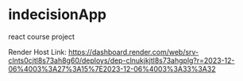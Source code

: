 # indecisionApp
react course project

Render Host Link: https://dashboard.render.com/web/srv-clnts0cjtl8s73ah8g60/deploys/dep-clnukjkjtl8s73ahgplg?r=2023-12-06%4003%3A27%3A15%7E2023-12-06%4003%3A33%3A32
